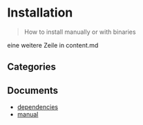 # Installation
> How to install manually or with binaries

eine weitere Zeile in content.md


## Categories


## Documents
- [dependencies](dependencies.md)
- [manual](manual.md)